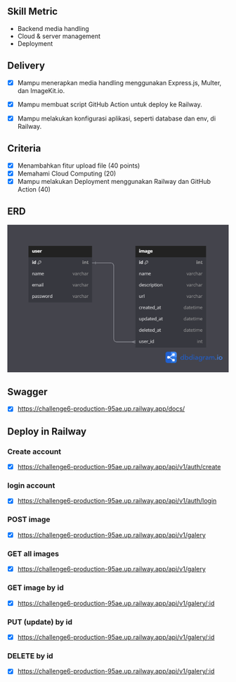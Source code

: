 ## Skill Metric

- Backend media handling
- Cloud & server management
- Deployment

## Delivery

- [x] Mampu menerapkan media handling menggunakan Express.js, Multer, dan ImageKit.io.
- [x] Mampu membuat script GitHub Action untuk deploy ke Railway.
- [x] Mampu melakukan konfigurasi aplikasi, seperti database dan env, di Railway.


## Criteria

- [x] Menambahkan fitur upload file (40 points)
- [x] Memahami Cloud Computing (20)
- [x] Mampu melakukan Deployment menggunakan Railway dan GitHub Action (40)

## ERD

![Tux, the Linux](/ERD.png)

## Swagger

- [x] https://challenge6-production-95ae.up.railway.app/docs/

## Deploy in Railway

### Create account
- [x] https://challenge6-production-95ae.up.railway.app/api/v1/auth/create
### login account
- [x] https://challenge6-production-95ae.up.railway.app/api/v1/auth/login

### POST image
- [x] https://challenge6-production-95ae.up.railway.app/api/v1/galery
### GET all images
- [x] https://challenge6-production-95ae.up.railway.app/api/v1/galery
### GET image by id
- [x] https://challenge6-production-95ae.up.railway.app/api/v1/galery/:id
### PUT (update) by id
- [x] https://challenge6-production-95ae.up.railway.app/api/v1/galery/:id
### DELETE by id
- [x] https://challenge6-production-95ae.up.railway.app/api/v1/galery/:id